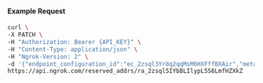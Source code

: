 <!-- Code generated for API Clients. DO NOT EDIT. -->

#### Example Request

```bash
curl \
-X PATCH \
-H "Authorization: Bearer {API_KEY}" \
-H "Content-Type: application/json" \
-H "Ngrok-Version: 2" \
-d '{"endpoint_configuration_id":"ec_2zsql3Yr8q2qqMsM6HXFffBXAir","metadata":"{\"proto\": \"ssh\"}"}' \
https://api.ngrok.com/reserved_addrs/ra_2zsql5IYbBLIlypL5S6LmfHZXkZ
```
